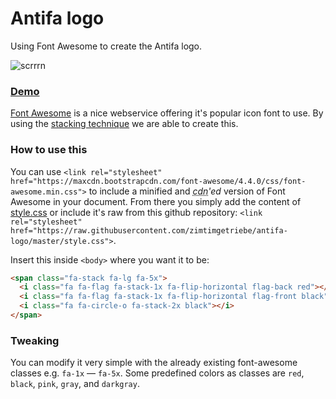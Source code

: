 # Antifa logo
Using Font Awesome to create the Antifa logo. 

![scrrrn](https://cloud.githubusercontent.com/assets/12021646/11008472/0aa3269e-84d1-11e5-99c9-5741d5c2f3e1.png)

### [Demo](http://codepen.io/zimtimgetriebe/pen/zvJjJV/)

[Font Awesome](https://fortawesome.github.io/Font-Awesome/) is a nice webservice offering it's popular icon font to use. 
By using the [stacking technique](http://fortawesome.github.io/Font-Awesome/examples/#stacked) we are able to create this. 


### How to use this

You can use `<link rel="stylesheet" href="https://maxcdn.bootstrapcdn.com/font-awesome/4.4.0/css/font-awesome.min.css">` to include a minified and _<abbr title="Content Delivery Network">cdn</abbr>'ed_ version of Font Awesome in your document. From there you simply add the content of [style.css](https://github.com/zimtimgetriebe/antifa-logo/blob/master/style.css) or include it's raw from this github repository: `<link rel="stylesheet" href="https://raw.githubusercontent.com/zimtimgetriebe/antifa-logo/master/style.css">`.

Insert this inside `<body>` where you want it to be:
```html
<span class="fa-stack fa-lg fa-5x">
  <i class="fa fa-flag fa-stack-1x fa-flip-horizontal flag-back red"></i>
  <i class="fa fa-flag fa-stack-1x fa-flip-horizontal flag-front black"></i>
  <i class="fa fa-circle-o fa-stack-2x black"></i>
</span>
```

### Tweaking
You can modify it very simple with the already existing font-awesome classes e.g. `fa-1x` &mdash; `fa-5x`. Some predefined colors as classes are `red`, `black`, `pink`, `gray`, and `darkgray`. 

